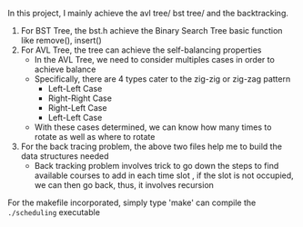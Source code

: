 In this project, I mainly achieve the avl tree/ bst tree/ and the backtracking.  

1. For BST Tree, the bst.h achieve the Binary Search Tree basic function like remove(), insert()  
2. For AVL Tree, the tree can achieve the self-balancing properties  
    * In the AVL Tree, we need to consider multiples cases in order to achieve balance
    * Specifically, there are 4 types cater to the zig-zig or zig-zag pattern
        * Left-Left Case
        * Right-Right Case
        * Right-Left Case
        * Left-Left Case
    * With these cases determined, we can know how many times to rotate as well as where to rotate
3. For the back tracing problem, the above two files help me to build the data structures needed
    * Back tracking problem involves trick to go down the steps to find available courses to add in each time slot , if the slot is not occupied, we can then go back, thus, it involves recursion

For the makefile incorporated, simply type 'make' can compile the `./scheduling` executable 